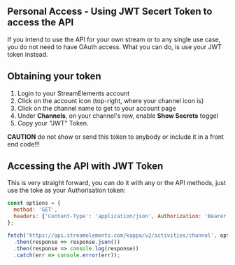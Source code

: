 ## Personal Access - Using JWT Secert Token to access the API
If you intend to use the API for your own stream or to any single use case, you do not need to have OAuth access. What you can do, is use your JWT token instead.

## Obtaining your token

1. Login to your StreamElements account
2. Click on the account icon (top-right, where your channel icon is)
3. Click on the channel name to get to your account page
4. Under **Channels**, on your channel's row, enable **Show Secrets** toggel
5. Copy your "JWT" Token.

**CAUTION** do not show or send this token to anybody or include it in a front end code!!!

## Accessing the API with JWT Token

This is very straight forward, you can do it with any or the API methods, just use the toke as your Authorisation token:

```javascript
const options = {
  method: 'GET',
  headers: {'Content-Type': 'application/json', Authorization: 'Bearer JWT_TOKEN'}
};

fetch('https://api.streamelements.com/kappa/v2/activities/channel', options)
  .then(response => response.json())
  .then(response => console.log(response))
  .catch(err => console.error(err));
```
